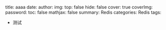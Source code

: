 title: aaaa
date: 
author: 
img: 
top: false
hide: false
cover: true
coverImg: 
password: 
toc: false
mathjax: false
summary: Redis
categories: Redis
tags:

  - 测试